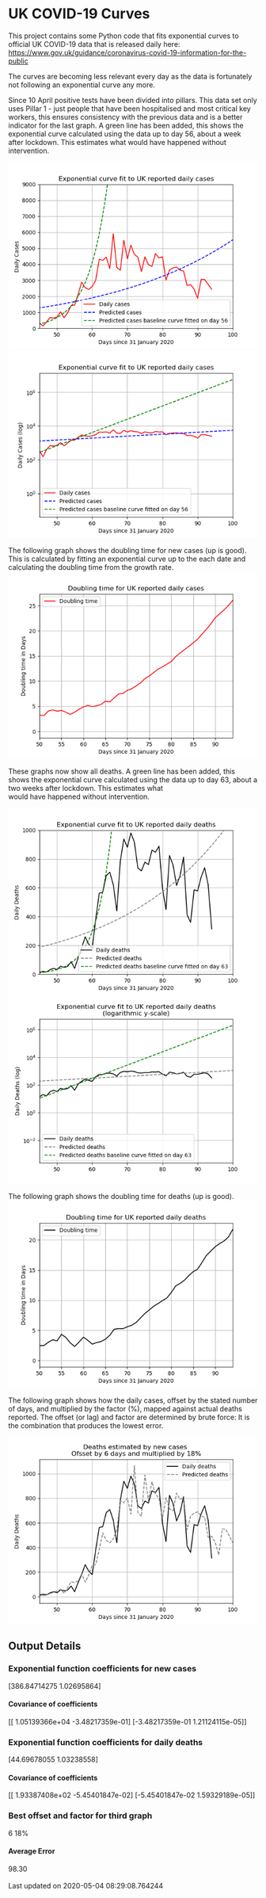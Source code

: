 # UK COVID-19 Curves

This project contains some Python code that fits exponential curves to
official UK COVID-19 data that is released daily here: https://www.gov.uk/guidance/coronavirus-covid-19-information-for-the-public

The curves are becoming less relevant every day as the data is fortunately not
following an exponential curve any more.

Since 10 April positive tests have been divided into pillars. This data set only uses Pillar 1 -  just people that have been hospitalised and most critical key workers,
this ensures consistency with the previous data and is a better indicator for
the last graph.
A green line has been added, this shows the exponential curve calculated using
the data up to day 56, about a week after lockdown. This estimates what would
have happened without intervention.

![Graph of actual cases and exponential curve](./out/cases.png)
![Graph of actual cases and exponential curve](./out/cases-log.png)

The following graph shows the doubling time for new cases (up is good).
This is calculated by fitting an exponential curve up to the each date
and calculating the doubling time from the growth rate.
![Graph of actual cases and exponential curve](./out/casesdt.png)

These graphs now show all deaths.
A green line has been added, this shows the exponential curve calculated using
the data up to day 63, about a two weeks after lockdown. This estimates what  
would have happened without intervention.

![Graph of actual cases and exponential deaths](./out/deaths.png)
![Graph of actual cases and exponential deaths](./out/deaths-log.png)

The following graph shows the doubling time for deaths (up is good).
![Graph of actual cases and exponential curve](./out/deathsdt.png)

The following graph shows how the daily cases, offset by the stated number of days,
and  multiplied by the factor (%), mapped against actual deaths reported.
The offset (or lag) and factor are determined by brute force:
It is the combination that produces the lowest error.

![Graph of predicted deaths based on earlier new cases](./out/cases-deaths.png)

Output Details
--------------
<h3>Exponential function coefficients for new cases</h3>
[386.84714275   1.02695864]
<h4>Covariance of coefficients</h4>
[[ 1.05139366e+04 -3.48217359e-01]
 [-3.48217359e-01  1.21124115e-05]]
<h3>Exponential function coefficients for daily deaths</h3>
[44.69678055  1.03238558]
<h4>Covariance of coefficients</h4>
[[ 1.93387408e+02 -5.45401847e-02]
 [-5.45401847e-02  1.59329189e-05]] <br/>
<h3>Best offset and factor for third graph</h3>
6 18%
<h4>Average Error</h4>
98.30
<br /><br />Last updated on 2020-05-04 08:29:08.764244
